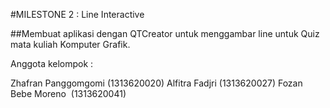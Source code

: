 #MILESTONE 2 : Line Interactive

##Membuat aplikasi dengan QTCreator untuk menggambar line untuk Quiz mata kuliah Komputer Grafik.


Anggota kelompok :

Zhafran Panggomgomi (1313620020)
Alfitra Fadjri      (1313620027)
Fozan Bebe Moreno   (1313620041)
